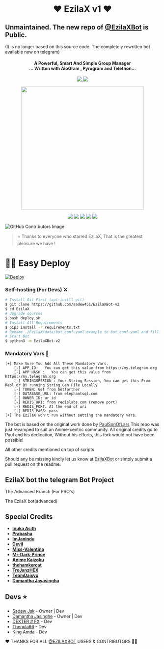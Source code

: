 <h1 align="center"><b>❤️ EzilaX v1  ❤️</b></h1>

## Unmaintained. The new repo of [@EzilaXBot](https://t.me/EzilaXBot) is Public. 

(It is no longer based on this source code. The completely rewritten bot available now on telegram)

<h4 align="center">A Powerful, Smart And Simple Group Manager <br> ... Written with AioGram , Pyrogram and Telethon...</h4>
<p align='center'>
  <a href="https://www.python.org/" alt="made-with-python"> <img src="https://img.shields.io/badge/Made%20with-Python-1f425f.svg?style=flat-square&logo=python&color=blue" /> </a>
  <a href="https://github.com/Sadew451/EzilaXBot-v2/graphs/commit-activity" alt="Maintenance"> <img src="https://img.shields.io/badge/Maintained%3F-yes-green.svg?style=flat-square" /> </a>
</p>


<p align="center"><a href="https://t.me/Ezila_Support"><img src="https://telegra.ph/file/0185237db647fd0cf294f.png" width="400"></a></p>
<p align="center">
    <a href="https://github.com/Sadew451/EzilaXBot-v2"> <img src="https://img.shields.io/github/repo-size/sadew451/ezilaxbot-v2?color=orange&logo=github&logoColor=green&style=for-the-badge" /></a>
    <a href="https://github.com/sadew451/EzilaXBot-v2/commits/sadew451"> <img src="https://img.shields.io/github/last-commit/sadew451/ezilaxbot-v2?color=brown&logo=github&logoColor=green&style=for-the-badge" /></a>
    <a href="https://github.com/sadew451/ezilaxbot-v2/issues"> <img src="https://img.shields.io/github/issues/sadew451/ezilaxbot-v2?color=blueviolet&logo=github&logoColor=green&style=for-the-badge" /></a>
    <a href="https://github.com/sadew451/ezilaxbot-v2/network/members"> <img src="https://img.shields.io/github/forks/sadew451/ezilaxbot-v2?color=red&logo=github&logoColor=green&style=for-the-badge" /></a>  
    <a href="https://pypi.org/project/Telethon/"> <img src="https://img.shields.io/pypi/v/telethon?color=yellow&label=telethon&logo=python&logoColor=green&style=for-the-badge" /></a>
</p>

![GitHub Contributors Image](https://contrib.rocks/image?repo=Sadew451/EzilaX)

> ⭐️ Thanks to everyone who starred EzilaX, That is the greatest pleasure we have !

# 🏃‍♂️ Easy Deploy 

[![Deploy](https://www.herokucdn.com/deploy/button.svg)](https://heroku.com/deploy?template=https://github.com/sadew451/EzilaX.git)


### Self-hosting (For Devs) ⚔
```sh
# Install Git First (apt-instll git)
$ git clone https://github.com/sadew451/EzilaXBot-v2
$ cd EzilaX
# Upgrade sources
$ bash deploy.sh
# Install All Requirements 
$ pip3 install -r requirements.txt
# Rename ./EzilaX/data/bot_conf.yaml.example to bot_conf.yaml and fill
# Start Bot 
$ python3 -m EzilaXBot-v2
```
### Mandatory Vars 📒
```
[+] Make Sure You Add All These Mandatory Vars. 
    [-] APP_ID:   You can get this value from https://my.telegram.org
    [-] APP_HASH :   You can get this value from https://my.telegram.org
    [-] STRINGSESSION : Your String Session, You can get this From Repl or BY running String_Gen File Locally
    [-] TOKEN: Get from botfarther
    [-] DATABASE_URL: from elephantsql.com
    [-] OWNER_ID: ur id
    [-] REDIS_URI: from redislabs.com (remove port)
    [-] REDIS_PORT: At the end of uri
    [-] REDIS_PASS: pass
[+] The EzilaX won't run without setting the mandatory vars.
```



The bot is based on the original work done by [PaulSonOfLars](https://github.com/PaulSonOfLars)
This repo was just revamped to suit an Anime-centric community. All original credits go to Paul and his dedication, Without his efforts, this fork would not have been possible!

All other credits mentioned on top of scripts

Should any be missing kindly let us know at [EzilaXBot](https://t.me/Ezila_Updates) or simply submit a pull request on the readme.

## EzilaX bot the telegram Bot Project
The Advanced Branch (For PRO's)

The EzilaX bot(advanced)

## Special Credits

- **[Inuka Asith](https://github.com/inukaasith)**
- **[Prabasha](https://github.com/prabhasha-p/)**
- **[ImJanindu](https://github.com/imjanindu)** 
- **[Devil](https://github.com/lucifeermorningstar)** 
- **[Miss-Valentina](https://github.com/Miss-Valentina)** 
- **[Mr-Dark-Prince](https://github.com/Mr-Dark-Prince/)** 
- **[Anime Kaizoku](https://github.com/AnimeKaizoku)**
- **[thehamkercat](https://github.com/thehamkercat/)**
- **[TroJanzHEX](https://github.com/TroJanzHEX/)**
- **[TeamDaisyx](https://github.com/teamdaisyx)**
- **[Damantha Jayasingha](https://github.com/damantha126)**

## Devs ⭐️

- [Sadew Jsk](https://Github.com/sadew451) - Owner | Dev
- [Damantha Jasinghe](https://github.com/Damantha126) - Owner | Dev
- [DEXTER # FX](https://github.com/weejays) - Dev
- [Thenula66](https://github.com/thenula63728292) - Dev
- [King Amda](https://github.com/King-Amda) - Dev

❤️ THANKS FOR ALL  [@EZILAXBOT](https://T.me/EzilaXBot) USERS & CONTRIBUTORS 🙋‍♂️
